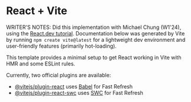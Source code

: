 # React + Vite

WRITER'S NOTES: Did this implementation with Michael Chung (W1'24), using the [React.dev tutorial](https://react.dev/learn/tutorial-tic-tac-toe). Documentation below was generated by Vite by running ```npm create vite@latest``` for a lightweight dev environment and user-friendly features (primarily hot-loading).

This template provides a minimal setup to get React working in Vite with HMR and some ESLint rules.

Currently, two official plugins are available:

- [@vitejs/plugin-react](https://github.com/vitejs/vite-plugin-react/blob/main/packages/plugin-react/README.md) uses [Babel](https://babeljs.io/) for Fast Refresh
- [@vitejs/plugin-react-swc](https://github.com/vitejs/vite-plugin-react-swc) uses [SWC](https://swc.rs/) for Fast Refresh
